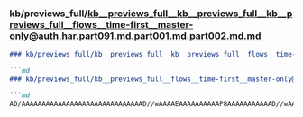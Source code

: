 ### kb/previews_full/kb__previews_full__kb__previews_full__kb__previews_full__flows__time-first__master-only@auth.har.part091.md.part001.md.part002.md.md

```md
### kb/previews_full/kb__previews_full__kb__previews_full__flows__time-first__master-only@auth.har.part091.md.part001.md.part002.md

```md
### kb/previews_full/kb__previews_full__flows__time-first__master-only@auth.har.part091.md.part001.md (part 002)

```md
AD/AAAAAAAAAAAAAAAAAAAAAAAAAAAAAAD//wAAAAEAAAAAAAAAAP8AAAAAAAAAAAD//wAAAAEAAAAAAAAAAP8AAP8
```

```

```

```

